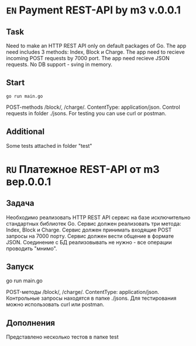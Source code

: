  
# `EN` Payment REST-API by m3 v.0.0.1 #

## Task ##

Need to make an HTTP REST API only on default packages of Go.
The app need includes 3 methods: Index, Block и Charge.
The app need to recieve incoming POST requests by 7000 port.
The app need recieve JSON requests.
No DB support - sving in memory.

## Start ##
```
go run main.go
```
POST-methods /block/, /charge/. СontentType: application/json. Control requests in folder ./jsons.
For testing you can use curl or postman.

## Additional ##

Some tests attached in folder "test"

# `RU` Платежное REST-API от m3 вер.0.0.1

## Задача ##

Необходимо реализовать HTTP REST API сервис на базе исключительно стандартных библиотек Go.
Сервис должен реализовать три метода: Index, Block и Charge.
Сервис должен принимать входящие POST запросы на 7000 порту.
Сервис должен вести общение в формате JSON.
Соединение с БД реализовывать не нужно - все операции проводить "мнимо".

## Запуск ##

go run main.go

POST-методы /block/, /charge/. СontentType: application/json. Контрольные запросы находятся в папке ./jsons.
Для тестирования можно использовать curl или postman.

## Дополнения ##

Представлено несколько тестов в папке test
